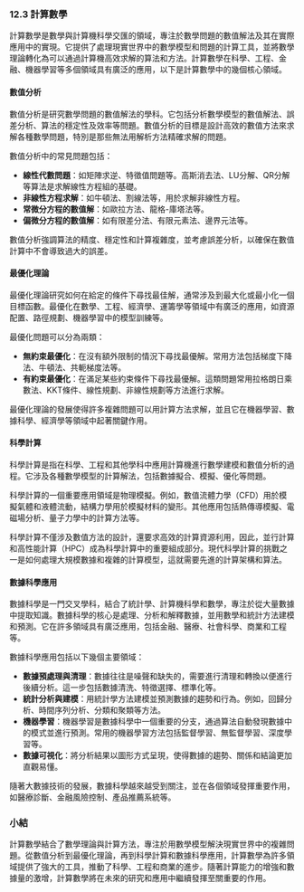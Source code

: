 ### 12.3 計算數學

計算數學是數學與計算機科學交匯的領域，專注於數學問題的數值解法及其在實際應用中的實現。它提供了處理現實世界中的數學模型和問題的計算工具，並將數學理論轉化為可以通過計算機高效求解的算法和方法。計算數學在科學、工程、金融、機器學習等多個領域具有廣泛的應用，以下是計算數學中的幾個核心領域。

#### 數值分析

數值分析是研究數學問題的數值解法的學科。它包括分析數學模型的數值解法、誤差分析、算法的穩定性及效率等問題。數值分析的目標是設計高效的數值方法來求解各種數學問題，特別是那些無法用解析方法精確求解的問題。

數值分析中的常見問題包括：

- **線性代數問題**：如矩陣求逆、特徵值問題等。高斯消去法、LU分解、QR分解等算法是求解線性方程組的基礎。
- **非線性方程求解**：如牛頓法、割線法等，用於求解非線性方程。
- **常微分方程的數值解**：如歐拉方法、龍格-庫塔法等。
- **偏微分方程的數值解**：如有限差分法、有限元素法、邊界元法等。

數值分析強調算法的精度、穩定性和計算複雜度，並考慮誤差分析，以確保在數值計算中不會導致過大的誤差。

#### 最優化理論

最優化理論研究如何在給定的條件下尋找最佳解，通常涉及到最大化或最小化一個目標函數。最優化在數學、工程、經濟學、運籌學等領域中有廣泛的應用，如資源配置、路徑規劃、機器學習中的模型訓練等。

最優化問題可以分為兩類：

- **無約束最優化**：在沒有額外限制的情況下尋找最優解。常用方法包括梯度下降法、牛頓法、共軛梯度法等。
- **有約束最優化**：在滿足某些約束條件下尋找最優解。這類問題常用拉格朗日乘數法、KKT條件、線性規劃、非線性規劃等方法進行求解。

最優化理論的發展使得許多複雜問題可以用計算方法求解，並且它在機器學習、數據科學、經濟學等領域中起著關鍵作用。

#### 科學計算

科學計算是指在科學、工程和其他學科中應用計算機進行數學建模和數值分析的過程。它涉及各種數學模型的計算解法，包括數據擬合、模擬、優化等問題。

科學計算的一個重要應用領域是物理模擬。例如，數值流體力學（CFD）用於模擬氣體和液體流動，結構力學用於模擬材料的變形。其他應用包括熱傳導模擬、電磁場分析、量子力學中的計算方法等。

科學計算不僅涉及數值方法的設計，還要求高效的計算資源利用，因此，並行計算和高性能計算（HPC）成為科學計算中的重要組成部分。現代科學計算的挑戰之一是如何處理大規模數據和複雜的計算模型，這就需要先進的計算架構和算法。

#### 數據科學應用

數據科學是一門交叉學科，結合了統計學、計算機科學和數學，專注於從大量數據中提取知識。數據科學的核心是處理、分析和解釋數據，並用數學和統計方法建模和預測。它在許多領域具有廣泛應用，包括金融、醫療、社會科學、商業和工程等。

數據科學應用包括以下幾個主要領域：

- **數據預處理與清理**：數據往往是噪聲和缺失的，需要進行清理和轉換以便進行後續分析。這一步包括數據清洗、特徵選擇、標準化等。
- **統計分析與建模**：用統計學方法建模並預測數據的趨勢和行為。例如，回歸分析、時間序列分析、分類和聚類等方法。
- **機器學習**：機器學習是數據科學中一個重要的分支，通過算法自動發現數據中的模式並進行預測。常用的機器學習方法包括監督學習、無監督學習、深度學習等。
- **數據可視化**：將分析結果以圖形方式呈現，使得數據的趨勢、關係和結論更加直觀易懂。

隨著大數據技術的發展，數據科學越來越受到關注，並在各個領域發揮重要作用，如醫療診斷、金融風險控制、產品推薦系統等。

### 小結

計算數學結合了數學理論與計算方法，專注於用數學模型解決現實世界中的複雜問題。從數值分析到最優化理論，再到科學計算和數據科學應用，計算數學為許多領域提供了強大的工具，推動了科學、工程和商業的進步。隨著計算能力的增強和數據量的激增，計算數學將在未來的研究和應用中繼續發揮至關重要的作用。